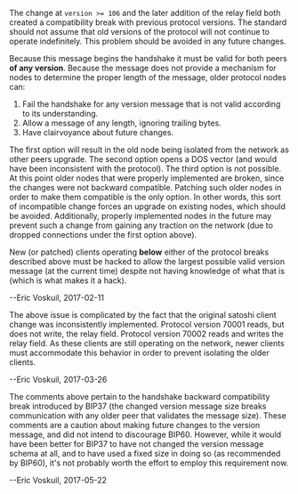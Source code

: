 The change at `version >= 106` and the later addition of the relay field both created a compatibility break with previous protocol versions. The standard should not assume that old versions of the protocol will not continue to operate indefinitely. This problem should be avoided in any future changes.

Because this message begins the handshake it must be valid for both peers **of any version**. Because the message does not provide a mechanism for nodes to determine the proper length of the message, older protocol nodes can:

1. Fail the handshake for any version message that is not valid according to its understanding.
2. Allow a message of any length, ignoring trailing bytes.
3. Have clairvoyance about future changes.

The first option will result in the old node being isolated from the network as other peers upgrade. The second option opens a DOS vector (and would have been inconsistent with the protocol). The third option is not possible. At this point older nodes that were properly implemented are broken, since the changes were not backward compatible. Patching such older nodes in order to make them compatible is the only option. In other words, this sort of incompatible change forces an upgrade on existing nodes, which should be avoided. Additionally, properly implemented nodes in the future may prevent such a change from gaining any traction on the network (due to dropped connections under the first option above).

New (or patched) clients operating **below** either of the protocol breaks described above must be hacked to allow the largest possible valid version message (at the current time) despite not having knowledge of what that is (which is what makes it a hack).

--Eric Voskuil, 2017-02-11

The above issue is complicated by the fact that the original satoshi client change was inconsistently implemented. Protocol version 70001 reads, but does not write, the relay field. Protocol version 70002 reads and writes the relay field. As these clients are still operating on the network, newer clients must accommodate this behavior in order to prevent isolating the older clients.

--Eric Voskuil, 2017-03-26

The comments above pertain to the handshake backward compatibility break introduced by BIP37 (the changed version message size breaks communication with any older peer that validates the message size). These comments are a caution about making future changes to the version message, and did not intend to discourage BIP60. However, while it would have been better for BIP37 to have not changed the version message schema at all, and to have used a fixed size in doing so (as recommended by BIP60), it's not probably worth the effort to employ this requirement now.

--Eric Voskuil, 2017-05-22